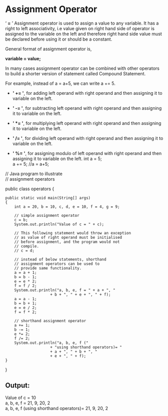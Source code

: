 # Assignment Operator

 ‘ __=__ ’ Assignment operator is used to assign a value to any variable. It has a right to left associativity, i.e value given on right hand side of operator is assigned to the variable on the left and therefore right hand side value must be declared before using it or should be a constant.

General format of assignment operator is,

__variable = value;__


In many cases assignment operator can be combined with other operators to build a shorter version of statement called Compound Statement.   

For example, instead of a = a+5, we can write a += 5.

* __' += '__, for adding left operand with right operand and then assigning it to variable on the left.

* __' -= '__, for subtracting left operand with right operand and then assigning it to variable on the left.

* __' *= '__, for multiplying left operand with right operand and then assigning it to variable on the left.

* __' /= '__, for dividing left operand with right operand and then assigning it to variable on the left.

* __' %= '__, for assigning modulo of left operand with right operand and then assigning it to variable on the left.
int a = 5;   
a += 5; //a = a+5;
   
// Java program to illustrate    
// assignment operators    

public class operators {

	public static void main(String[] args) 
	{ 
		int a = 20, b = 10, c, d, e = 10, f = 4, g = 9; 

		// simple assignment operator 
		c = b; 
		System.out.println("Value of c = " + c); 

		// This following statement would throw an exception 
		// as value of right operand must be initialised 
		// before assignment, and the program would not 
		// compile. 
		// c = d; 

		// instead of below statements, shorthand 
		// assignment operators can be used to 
		// provide same functionality. 
		a = a + 1; 
		b = b - 1; 
		e = e * 2; 
		f = f / 2; 
		System.out.println("a, b, e, f = " + a + ", "
						+ b + ", " + e + ", " + f); 
		a = a - 1; 
		b = b + 1; 
		e = e / 2; 
		f = f * 2; 

		// shorthand assignment operator 
		a += 1; 
		b -= 1; 
		e *= 2; 
		f /= 2; 
		System.out.println("a, b, e, f ("
						+ "using shorthand operators)= "
						+ a + ", " + b + ", "
						+ e + ", " + f); 
	} 
} 

## Output:
Value of c = 10   
a, b, e, f = 21, 9, 20, 2   
a, b, e, f (using shorthand operators)= 21, 9, 20, 2